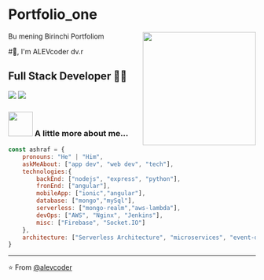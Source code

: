 # Portfolio_one
Bu mening Birinchi Portfoliom
<img align='right' src="https://media.giphy.com/media/M9gbBd9nbDrOTu1Mqx/giphy.gif" width="230">

#🙏, I'm ALEVcoder dv.r 
## Full Stack Developer 👨‍💻

[![](https://img.shields.io/badge/LinkedIn-alevcoder)](https://www.linkedin.com/in/alevcoder/)
[![](https://img.shields.io/badge/Gmail-alevcoder1gmail.com-red)](mailto:alevcoder1@gmail.com)


### <img src="https://media.giphy.com/media/VgCDAzcKvsR6OM0uWg/giphy.gif" width="50"> A little more about me...  

```javascript
const ashraf = {
    pronouns: "He" | "Him",
    askMeAbout: ["app dev", "web dev", "tech"],
    technologies:{
        backEnd: ["nodejs", "express", "python"],
        fronEnd: ["angular"],
        mobileApp: ["ionic","angular"],
        database: ["mongo","mySql"],
        serverless: ["mongo-realm","aws-lambda"],
        devOps: ["AWS", "Nginx", "Jenkins"],
        misc: ["Firebase", "Socket.IO"]
    },
    architecture: ["Serverless Architecture", "microservices", "event-driven", "Single page applications"],
}
```

---
⭐️ From [@alevcoder](https://github.com/alevcoder)
